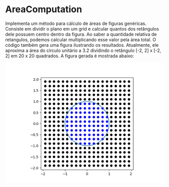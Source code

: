 # AreaComputation

Implementa um método para cálculo de áreas de figuras genéricas. Consiste em dividir o plano em um grid e calcular quantos dos retângulos dele possuem centro dentro da figura. Ao saber a quantidade relativa de retangulos, podemos calcular multiplicando esse valor pela área total. O código também gera uma figura ilustrando os resultados. Atualmente, ele aproxima a área do circulo unitário a 3.2 dividindo o retângulo \[-2, 2\] x \[-2, 2] em 20 x 20 quadrados. A figura gerada é mostrada abaixo:

![plot](graficototal.png)
